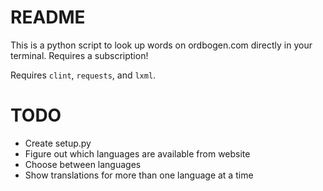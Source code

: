 README
=========

This is a python script to look up words on ordbogen.com directly in your terminal. Requires a subscription!

Requires `clint`, `requests`, and `lxml`.

TODO
======
- Create setup.py
- Figure out which languages are available from website
- Choose between languages
- Show translations for more than one language at a time